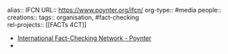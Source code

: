 alias:: IFCN
URL:: https://www.poynter.org/ifcn/
org-type:: #media 
people::
creations:: 
tags:: organisation, #fact-checking  
rel-projects:: [[FACTs 4CT]] 



- [International Fact-Checking Network - Poynter](https://www.poynter.org/ifcn/)
-